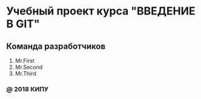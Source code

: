 # Учебный проект курса "ВВЕДЕНИЕ В GIT"

## Команда разработчиков

1. Mr.First
2. Mr.Second
3. Mr.Third

### @ 2018 КИПУ
